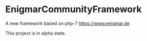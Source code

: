# EnigmarCommunityFramework
A new framework based on php-7 https://www.enigmar.de

This project is in alpha state. 
